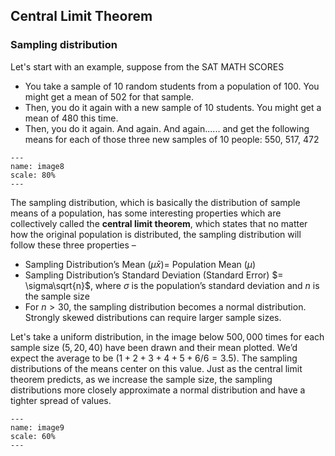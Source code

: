 ## Central Limit Theorem

### Sampling distribution

Let's start with an example, suppose from the SAT MATH SCORES
- You take a sample of 10 random students from a population of 100. You might get a mean of 502 for that sample. 
- Then, you do it again with a new sample of 10 students. You might get a mean of 480 this time. 
- Then, you do it again. And again. And again...... and get the following means for each of those three new samples of 10 people: 550, 517, 472 


```{figure} ../Statistics/images/image8.PNG
---
name: image8
scale: 80%
---
```

The sampling distribution, which is basically the distribution of sample means of a population, has some interesting properties which are collectively called the **central limit theorem**, which states that no matter how the original population is distributed, the sampling distribution will follow these three properties –
- Sampling Distribution’s Mean $(\mu \bar{x}) =$ Population Mean $(\mu)$
- Sampling Distribution’s Standard Deviation (Standard Error) $= \sigma\sqrt{n}$, where $\sigma$ is the population’s standard deviation and $n$ is the sample size
- For $n > 30$, the sampling distribution becomes a normal distribution. Strongly skewed distributions can require larger sample sizes.

Let's take a uniform distribution, in the image below $500,000$ times for each sample size $(5, 20, 40)$ have been drawn and their mean plotted.
We’d expect the average to be $(1 + 2 + 3 + 4 + 5 + 6 / 6 = 3.5)$. The sampling distributions of the means center on this value. Just as the central limit theorem predicts, as we increase the sample size, the sampling distributions more closely approximate a normal distribution and have a tighter spread of values.

```{figure} ../Statistics/images/image9.PNG
---
name: image9
scale: 60%
---
```